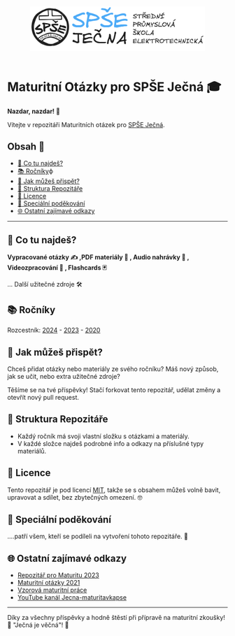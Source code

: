 <div align="center">
  <picture>
    <source media="(prefers-color-scheme: dark)" srcset="metadata/excelidraw/jecna_logo_dark.png">
    <img alt="SPSE Jecna Logotyp" src="metadata/excelidraw/jecna_logo.png" width="400" style="margin: 20px;">
  </picture>
</div>



# Maturitní Otázky pro SPŠE Ječná 🎓

**Nazdar, nazdar! 🌟**

Vítejte v repozitáři Maturitních otázek pro [SPŠE Ječná](https://www.spsejecna.cz/).

## Obsah 📖
- [🧐 Co tu najdeš?](#-co-tu-najdeš)
- [📚 Ročníky](#-ročníky)ф
- [🚀 Jak můžeš přispět?](#-jak-můžeš-přispět)
- [📂 Struktura Repozitáře](#-struktura-repozitáře)
- [📜 Licence](#-licence)
- [🙏 Speciální poděkování](#-speciální-poděkování)
- [🌐 Ostatní zajímavé odkazy](#-ostatní-zajímavé-odkazy)

---

## 🧐 Co tu najdeš?
**Vypracované otázky ✍️ ,PDF materiály 📄 , Audio nahrávky 🎤 , Videozpracování 🎥 , Flashcards 🃏**

... Další užitečné zdroje 🛠️

## 📚 Ročníky 
Rozcestník: [2024](2024/index.md) - [2023](2023/) - [2020](2020/)


## 🚀 Jak můžeš přispět?

Chceš přidat otázky nebo materiály ze svého ročníku? Máš nový způsob, jak se učit, nebo extra užitečné zdroje? 

Těšíme se na tvé příspěvky! Stačí forkovat tento repozitář, udělat změny a otevřít nový pull request.

## 📂 Struktura Repozitáře 

- Každý ročník má svoji vlastní složku s otázkami a materiály.
- V každé složce najdeš podrobné info a odkazy na příslušné typy materiálů.

## 📜 Licence 

Tento repozitář je pod licencí [MIT](LICENSE), takže se s obsahem můžeš volně bavit, upravovat a sdílet, bez zbytečných omezení. 🤓

## 🙏 Speciální poděkování 
....patří všem, kteří se podíleli na vytvoření tohoto repozitáře. 🌟

## 🌐 Ostatní zajímavé odkazy 
- [Repozitář pro Maturitu 2023](https://github.com/marvalkrystof/Jecna-Maturita-2023)
- [Maturitní otázky 2021](https://github.com/zimice/MaturitaJecna2021)
- [Vzorová maturitní práce](https://github.com/ondramandik/vzorova-maturitni-prace)
- [YouTube kanál Jecna-maturitavkapse](https://www.youtube.com/@Jecna-maturitavkapse)

---

Díky za všechny příspěvky a hodně štěstí při přípravě na maturitní zkoušky! 🚀 "Ječná je věčná"! 🌟
